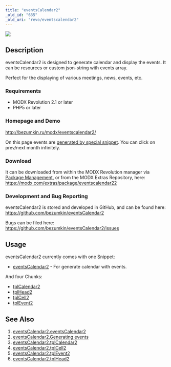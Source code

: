 ```yaml
---
title: "eventsCalendar2"
_old_id: "635"
_old_uri: "revo/eventscalendar2"
---
```


![](eventscalendar2.png)

## Description

eventsCalendar2 is designed to generate calendar and display the events. It can be resources or custom json-string with events array.

Perfect for the displaying of various meetings, news, events, etc.

### Requirements

- MODX Revolution 2.1 or later
- PHP5 or later

### Homepage and Demo

<http://bezumkin.ru/modx/eventscalendar2/>

On this page events are [generated by special snippet](extras/eventscalendar2/eventscalendar2.generating-events "eventsCalendar2.Generating events"). You can click on prev/next month infinitely.

### Download

It can be downloaded from within the MODX Revolution manager via [Package Management](developing-in-modx/advanced-development/package-management "Package Management"), or from the MODX Extras Repository, here: <https://modx.com/extras/package/eventscalendar22>

### Development and Bug Reporting

eventsCalendar2 is stored and developed in GitHub, and can be found here: <https://github.com/bezumkin/eventsCalendar2>

Bugs can be filed here: <https://github.com/bezumkin/eventsCalendar2/issues>

## Usage

eventsCalendar2 currently comes with one Snippet:

- [eventsCalendar2](http://rtfm.modx.com/display/ADDON/eventsCalendar2.eventsCalendar2) - For generate calendar with events.

And four Chunks:

- [tplCalendar2](extras/eventscalendar2/eventscalendar2.tplcalendar2 "eventsCalendar2.tplCalendar2")
- [tplHead2](extras/eventscalendar2/eventscalendar2.tplhead2 "eventsCalendar2.tplHead2")
- [tplCell2](extras/eventscalendar2/eventscalendar2.tplcell2 "eventsCalendar2.tplCell2")
- [tplEvent2](extras/eventscalendar2/eventscalendar2.tplevent2 "eventsCalendar2.tplEvent2")

## See Also

1. [eventsCalendar2.eventsCalendar2](extras/eventscalendar2/eventscalendar2)
2. [eventsCalendar2.Generating events](extras/eventscalendar2/eventscalendar2.generating-events)
3. [eventsCalendar2.tplCalendar2](extras/eventscalendar2/eventscalendar2.tplcalendar2)
4. [eventsCalendar2.tplCell2](extras/eventscalendar2/eventscalendar2.tplcell2)
5. [eventsCalendar2.tplEvent2](extras/eventscalendar2/eventscalendar2.tplevent2)
6. [eventsCalendar2.tplHead2](extras/eventscalendar2/eventscalendar2.tplhead2)
